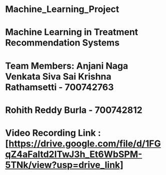 # Machine_Learning_Project
# Machine Learning in Treatment Recommendation Systems
# Team Members: Anjani Naga Venkata Siva Sai Krishna Rathamsetti - 700742763
#               Rohith Reddy Burla - 700742812
# Video Recording Link : [https://drive.google.com/file/d/1FGqZ4aFaltd2ITwJ3h_Et6WbSPM-5TNk/view?usp=drive_link]
